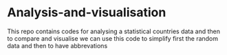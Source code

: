 # Analysis-and-visualisation
This repo contains codes for analysing a statistical countries data and then to  compare and visualise
we can use this code to simplify first the random data and then to have abbrevations
